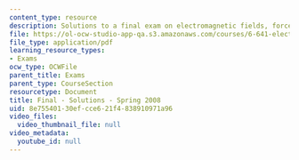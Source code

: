 ```yaml
---
content_type: resource
description: Solutions to a final exam on electromagnetic fields, forces, and motion.
file: https://ol-ocw-studio-app-qa.s3.amazonaws.com/courses/6-641-electromagnetic-fields-forces-and-motion-spring-2009/8e75540130efcce621f4838910971a96_MIT6_641s09_sol_exam2008.pdf
file_type: application/pdf
learning_resource_types:
- Exams
ocw_type: OCWFile
parent_title: Exams
parent_type: CourseSection
resourcetype: Document
title: Final - Solutions - Spring 2008
uid: 8e755401-30ef-cce6-21f4-838910971a96
video_files:
  video_thumbnail_file: null
video_metadata:
  youtube_id: null
---
```

